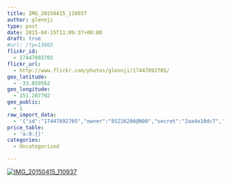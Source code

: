```yaml
---
title: IMG_20150415_110937
author: glennji
type: post
date: 2015-04-15T11:09:37+00:00
draft: true
#url: /?p=13865
flickr_id:
  - 17447892705
flickr_url:
  - http://www.flickr.com/photos/glennji/17447892705/
geo_latitude:
  - -33.859562
geo_longitude:
  - 151.207702
geo_public:
  - 1
raw_import_data:
  - '{"id":"17447892705","owner":"85226206@N00","secret":"2aa4e10dc7","server":"8887","farm":9,"title":"IMG_20150415_110937","ispublic":0,"isfriend":0,"isfamily":0,"description":{"_content":""},"dateupload":"1431161163","lastupdate":"1431161172","datetaken":"2015-04-15 11:09:37","datetakengranularity":"0","datetakenunknown":"0","ownername":"glennji","tags":"","machine_tags":"","originalsecret":"8d586af76a","originalformat":"jpg","latitude":"-33.859562","longitude":"151.207702","accuracy":"16","context":0,"place_id":"uyU97kpTVLseY.4z4g","woeid":"26198434","geo_is_family":0,"geo_is_friend":0,"geo_is_contact":0,"geo_is_public":0,"media":"photo","media_status":"ready","url_o":"https://farm9.staticflickr.com/8887/17447892705_8d586af76a_o.jpg","height_o":"4208","width_o":"3120"}'
price_table:
  - 'a:0:{}'
categories:
  - Uncategorized

---
```

<p class="flickr-image">
  <a href="http://www.flickr.com/photos/glennji/17447892705/" class="flickr-link"><img src="http://i0.wp.com/glennji.com/wp-content/uploads/2015/04/17447892705_8d586af76a_o.jpg?fit=1024%2C1024" width="" height="" alt="IMG_20150415_110937" class="keyring-img" /></a>
</p>
